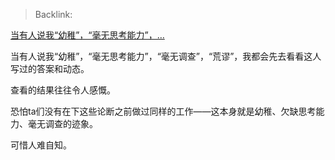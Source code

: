 > Backlink: 

[当有人说我“幼稚”，“毫无思考能力”，…](https://www.zhihu.com/pin/1286919526655942656)

当有人说我“幼稚”，“毫无思考能力”，“毫无调查”，“荒谬”，我都会先去看看这人写过的答案和动态。  
  
查看的结果往往令人感慨。  
  
恐怕ta们没有在下这些论断之前做过同样的工作——这本身就是幼稚、欠缺思考能力、毫无调查的迹象。  
  
可惜人难自知。  
